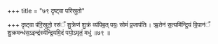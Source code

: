 +++
title = "७९ दृष्ट्वा परिस्रुतो"

+++
दृष्ट्वा प॑रि॒स्रुतो॒ रस॑ँ शु॒क्रेण॑ शु॒क्रं व्य॑पिब॒त् पयः॒ सोमं॑ प्र॒जाप॑तिः। ऋ॒तेन॑ स॒त्यमि॑न्द्रि॒यं वि॒पान॑ँ शु॒क्रमन्ध॑स॒ऽइन्द्र॑स्येन्द्रि॒यमि॒दं पयो॒ऽमृतं॒ मधु॑ ॥७९ ॥
